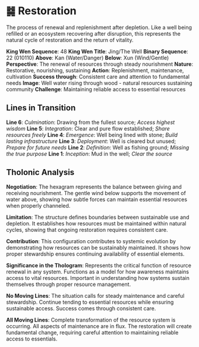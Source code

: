 # ䷯ Restoration

The process of renewal and replenishment after depletion. Like a well being refilled or an ecosystem recovering after disruption, this represents the natural cycle of restoration and the return of vitality.


**King Wen Sequence**: 48
**King Wen Title**: Jing/The Well
**Binary Sequence**: 22 (010110)
**Above**: Kan (Water/Danger)
**Below**: Xun (Wind/Gentle)
**Perspective**: The renewal of resources through steady nourishment
**Nature**: Restorative, nourishing, sustaining
**Action**: Replenishment, maintenance, cultivation
**Success through**: Consistent care and attention to fundamental needs
**Image**: Well water rising through wood - natural resources sustaining community
**Challenge**: Maintaining reliable access to essential resources

## Lines in Transition
**Line 6**: *Culmination*: Drawing from the fullest source; *Access highest wisdom*
**Line 5**: *Integration*: Clear and pure flow established; *Share resources freely*
**Line 4**: *Emergence*: Well being lined with stone; *Build lasting infrastructure*
**Line 3**: *Deployment*: Well is cleared but unused; *Prepare for future needs*
**Line 2**: *Definition*: Well as fishing ground; *Missing the true purpose*
**Line 1**: *Inception*: Mud in the well; *Clear the source*

## Tholonic Analysis
**Negotiation**: The hexagram represents the balance between giving and receiving nourishment. The gentle wind below supports the movement of water above, showing how subtle forces can maintain essential resources when properly channeled.

**Limitation**: The structure defines boundaries between sustainable use and depletion. It establishes how resources must be maintained within natural cycles, showing that ongoing restoration requires consistent care.

**Contribution**: This configuration contributes to systemic evolution by demonstrating how resources can be sustainably maintained. It shows how proper stewardship ensures continuing availability of essential elements.

**Significance in the Thologram**: Represents the critical function of resource renewal in any system. Functions as a model for how awareness maintains access to vital resources. Important in understanding how systems sustain themselves through proper resource management.

**No Moving Lines**: The situation calls for steady maintenance and careful stewardship. Continue tending to essential resources while ensuring sustainable access. Success comes through consistent care.

**All Moving Lines**: Complete transformation of the resource system is occurring. All aspects of maintenance are in flux. The restoration will create fundamental change, requiring careful attention to maintaining reliable access to essentials.

